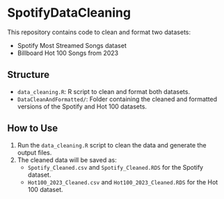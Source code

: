 # SpotifyDataCleaning

This repository contains code to clean and format two datasets:
- Spotify Most Streamed Songs dataset
- Billboard Hot 100 Songs from 2023

## Structure
- `data_cleaning.R`: R script to clean and format both datasets.
- `DataCleanAndFormatted/`: Folder containing the cleaned and formatted versions of the Spotify and Hot 100 datasets.

## How to Use
1. Run the `data_cleaning.R` script to clean the data and generate the output files.
2. The cleaned data will be saved as:
   - `Spotify_Cleaned.csv` and `Spotify_Cleaned.RDS` for the Spotify dataset.
   - `Hot100_2023_Cleaned.csv` and `Hot100_2023_Cleaned.RDS` for the Hot 100 dataset.

